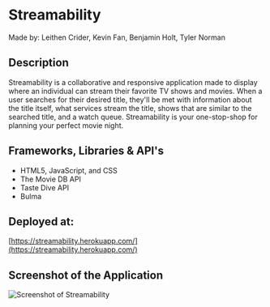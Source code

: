 # Streamability
Made by: Leithen Crider, Kevin Fan, Benjamin Holt, Tyler Norman

## Description
Streamability is a collaborative and responsive application made to display where an individual can stream their favorite TV shows and movies.
When a user searches for their desired title, they'll be met with information about the title itself, what services stream the title, shows that 
are similar to the searched title, and a watch queue. Streamability is your one-stop-shop for planning your perfect movie night.

## Frameworks, Libraries & API's
* HTML5, JavaScript, and CSS
* The Movie DB API
* Taste Dive API
* Bulma

## Deployed at:

[https://streamability.herokuapp.com/](https://streamability.herokuapp.com/)

## Screenshot of the Application

![Screenshot of Streamability](https://github.com/Thenlie/Streamability/blob/main/public/assets/images/screenshot.png)
